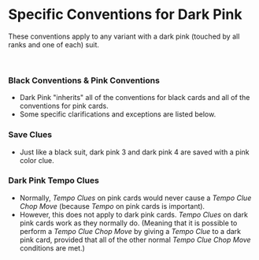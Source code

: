 # Specific Conventions for Dark Pink

These conventions apply to any variant with a dark pink (touched by all ranks and one of each) suit.

<br />

### Black Conventions & Pink Conventions

* Dark Pink "inherits" all of the conventions for black cards and all of the conventions for pink cards.
* Some specific clarifications and exceptions are listed below.

### Save Clues

* Just like a black suit, dark pink 3 and dark pink 4 are saved with a pink color clue.

### Dark Pink Tempo Clues

* Normally, *Tempo Clues* on pink cards would never cause a *Tempo Clue Chop Move* (because *Tempo* on pink cards is important).
* However, this does not apply to dark pink cards. *Tempo Clues* on dark pink cards work as they normally do. (Meaning that it is possible to perform a *Tempo Clue Chop Move* by giving a *Tempo Clue* to a dark pink card, provided that all of the other normal *Tempo Clue Chop Move* conditions are met.)
